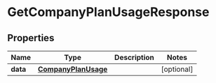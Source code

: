 # GetCompanyPlanUsageResponse

## Properties

Name | Type | Description | Notes
------------ | ------------- | ------------- | -------------
**data** | [**CompanyPlanUsage**](CompanyPlanUsage.md) |  | [optional] 


